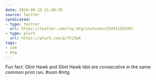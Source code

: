 ```yaml
---
date: 2010-09-25 11:40:55
source: twitter
syndicated:
- type: twitter
  url: https://twitter.com/roy_mtg/statuses/25491126339/
- type: plurk
  url: https://plurk.com/p/7t23pk
tags:
- som
- mtg
---
```


Fun fact: Glint Hawk and Glint Hawk Idol are consecutive in the same common print run. #som #mtg